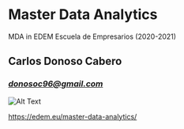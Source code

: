 # Master Data Analytics
MDA in EDEM Escuela de Empresarios (2020-2021)

## Carlos Donoso Cabero
### *donosoc96@gmail.com*

![Alt Text](https://www.eduopinions.com/wp-content/uploads/2017/04/edem-logo.png)

https://edem.eu/master-data-analytics/

